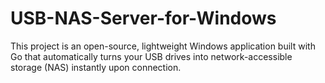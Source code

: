 # USB-NAS-Server-for-Windows
This project is an open-source, lightweight Windows application built with Go that automatically turns your USB drives into network-accessible storage (NAS) instantly upon connection.
